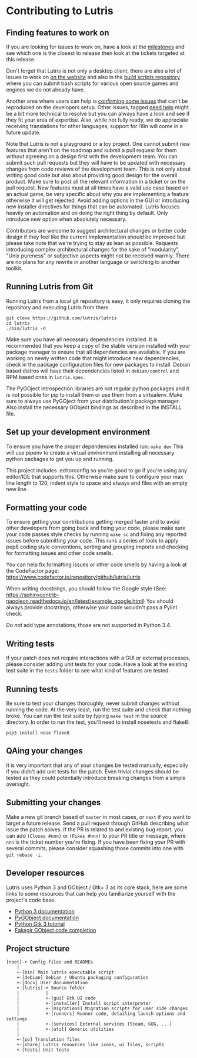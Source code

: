 # Contributing to Lutris

## Finding features to work on

If you are looking for issues to work on, have a look at the
[milestones](https://github.com/lutris/lutris/milestones) and see which one is
the closest to release then look at the tickets targeted at this release.

Don't forget that Lutris is not only a desktop client, there are also a lot of
issues to work on [on the website](https://github.com/lutris/website/issues)
and also in the [build scripts repository](https://github.com/lutris/buildbot)
where you can submit bash scripts for various open source games and engines we
do not already have.

Another area where users can help is [confirming some
issues](https://github.com/lutris/lutris/issues?q=is%3Aissue+is%3Aopen+label%3A%22need+help%22)
that can't be reproduced on the developers setup. Other issues, tagged [need
help](https://github.com/lutris/lutris/issues?q=is%3Aissue+is%3Aopen+label%3A%22need+help%22)
might be a bit more technical to resolve but you can always have a look and see
if they fit your area of expertise. Also, while not fully ready, we do
appreciate receiving translations for other languages, support for i18n will
come in a future update.

Note that Lutris is not a playground or a toy project. One cannot submit new
features that aren't on the roadmap and submit a pull request for them without
agreeing on a design first with the development team. You can submit such pull
requests but they will have to be updated with necessary changes from code
reviews of the development team. This is not only about writing good code but
also about providing good design for the overall product. Make sure to post all
the relevant information in a ticket or on the pull request. New features must
at all times have a valid use case based on an actual game, be very specific
about why you are implementing a feature otherwise it will get rejected.
Avoid adding options in the GUI or introducing new installer directives for
things that can be automated. Lutris focuses heavily on automation and on doing
the right thing by default. Only introduce new option when absolutely
necessary.

Contributors are welcome to suggest architectural changes or better code design
if they feel like the current implementation should be improved but please take
note that we're trying to stay as lean as possible. Requests introducing complex
architectural changes for the sake of "modularity", "Unix pureness" or subjective
aspects might not be received warmly. There are no plans for any rewrite in
another language or switching to another toolkit.

## Running Lutris from Git

Running Lutris from a local git repository is easy, it only requires cloning
the repository and executing Lutris from there.

    git clone https://github.com/lutris/lutris
    cd lutris
    ./bin/lutris -d

Make sure you have all necessary dependencies installed. It is recommended that
you keep a copy of the stable version installed with your package manager to
ensure that all dependencies are available.
If you are working on newly written code that might introduce
new dependencies, check in the package configuration files for new packages to
install. Debian based distros will have their dependencies listed
in `debian/control` and RPM based ones in `lutris.spec`.

The PyGOject introspection libraries are not regular python packages and
it is not possible for pip to install them or use them from a virtualenv. Make
sure to always use PyGOject from your distribution's package manager. Also
install the necessary GObject bindings as described in the INSTALL file.


Set up your development environment
-----------------------------------

To ensure you have the proper dependencies installed run: `make dev`
This will use pipenv to create a virtual environment installing all necessary
python packages to get you up and running.

This project includes .editorconfig so you're good to go if you're using any
editor/IDE that supports this. Otherwise make sure to configure your max line
length to 120, indent style to space and always end files with an empty new line.


Formatting your code
--------------------


To ensure getting your contributions getting merged faster and to avoid other
developers from going back and fixing your code, please make sure your code
passes style checks by running `make sc` and fixing any reported issues
before submitting your code. This runs a series of tools to apply pep8 coding
style conventions, sorting and grouping imports and checking for formatting issues
and other code smells.

You can help fix formatting issues or other code smells by having a look at
the CodeFactor page: https://www.codefactor.io/repository/github/lutris/lutris

When writing docstrings, you should follow the Google style
(See: https://sphinxcontrib-napoleon.readthedocs.io/en/latest/example_google.html)
You should always provide docstrings, otherwise your code wouldn't pass a
Pylint check.

Do _not_ add type annotations, those are not supported in Python 3.4.

## Writing tests

If your patch does not require interactions with a GUI or external processes,
please consider adding unit tests for your code. Have a look at the existing
test suite in the `tests` folder to see what kind of features are tested.

## Running tests

Be sure to test your changes thoroughly, never submit changes without running
the code. At the very least, run the test suite and check that nothing broke.
You can run the test suite by typing `make test` in the source directory.
In order to run the test, you'll need to install nosetests and flake8:

    pip3 install nose flake8

## QAing your changes

It is very important that any of your changes be tested manually, especially if
you didn't add unit tests for the patch. Even trivial changes should be tested
as they could potentially introduce breaking changes from a simple oversight.

## Submitting your changes

Make a new git branch based of `master` in most cases, or `next` if you want to
target a future release. Send a pull request through GitHub describing what
issue the patch solves. If the PR is related to and existing bug report, you
can add `(Closes #nnn)` or `(Fixes #nnn)` to your PR title or message, where
`nnn` is the ticket number you're fixing. If you have been fixing your PR with
several commits, please consider squashing those commits into one with `git rebase -i`.

## Developer resources

Lutris uses Python 3 and GObject / Gtk+ 3 as its core stack, here are some
links to some resources that can help you familiarize yourself with the
project's code base.

- [Python 3 documentation](https://docs.python.org/3/)
- [PyGObject documentation](https://pygobject.readthedocs.io/en/latest/)
- [Python Gtk 3 tutorial](https://python-gtk-3-tutorial.readthedocs.io/en/latest/objects.html)
- [Fakegir GObject code completion](https://github.com/strycore/fakegir)

## Project structure

    [root]-+ Config files and READMEs
        |
        +-[bin] Main lutris executable script
        +-[debian] Debian / Ubuntu packaging configuration
        +-[docs] User documentation
        +-[lutris]-+ Source folder
        |          |
        |          +-[gui] Gtk UI code
        |          +-[installer] Install script interpreter
        |          +-[migrations] Migration scripts for user side changes
        |          +-[runners] Runner code, detailing launch options and settings
        |          +-[services] External services (Steam, GOG, ...)
        |          +-[util] Generic utilities
        |
        +-[po] Translation files
        +-[share] Lutris resources like icons, ui files, scripts
        +-[tests] Unit tests
